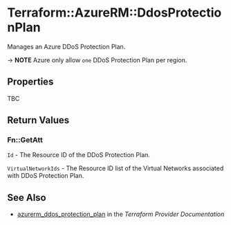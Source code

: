 # Terraform::AzureRM::DdosProtectionPlan

Manages an Azure DDoS Protection Plan.

-> **NOTE** Azure only allow `one` DDoS Protection Plan per region.

## Properties

TBC

## Return Values

### Fn::GetAtt

`Id` - The Resource ID of the DDoS Protection Plan.

`VirtualNetworkIds` - The Resource ID list of the Virtual Networks associated with DDoS Protection Plan.

## See Also

* [azurerm_ddos_protection_plan](https://www.terraform.io/docs/providers/azurerm/r/ddos_protection_plan.html) in the _Terraform Provider Documentation_